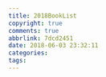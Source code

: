 ```yaml
---
title: 2018BookList
copyright: true
comments: true
abbrlink: 7dcd2451
date: 2018-06-03 23:32:11
categories:
tags:
---
```

